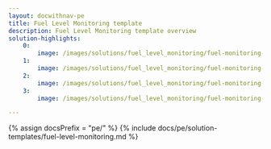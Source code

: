 ```yaml
---
layout: docwithnav-pe
title: Fuel Level Monitoring template
description: Fuel Level Monitoring template overview
solution-highlights:
    0:
        image: /images/solutions/fuel_level_monitoring/fuel-monitoring-1.png
    1:
        image: /images/solutions/fuel_level_monitoring/fuel-monitoring-2.png
    2:
        image: /images/solutions/fuel_level_monitoring/fuel-monitoring-3.png
    3:
        image: /images/solutions/fuel_level_monitoring/fuel-monitoring-4.png

---
```


{% assign docsPrefix = "pe/" %}
{% include docs/pe/solution-templates/fuel-level-monitoring.md %}